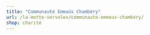 ```yaml
---
title: "Communauté Emmaüs Chambéry"
url: /la-motte-servolex/communaute-emmaus-chambery/
shop: charité
---
```

